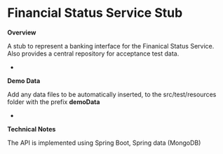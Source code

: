Financial Status Service Stub
=============================

**Overview**


A stub to represent a banking interface for the Finanical Status Service. Also provides a central repository for acceptance 
test data. 

-


**Demo Data**

Add any data files to be automatically inserted,  to the src/test/resources folder with the prefix **demoData**

-

**Technical Notes**

The API is implemented using Spring Boot, Spring data (MongoDB)



